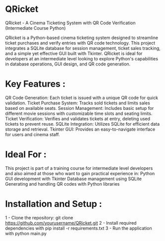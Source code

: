 # QRicket
QRicket - A Cinema Ticketing System with QR Code Verification (Intermediate Course Python)

QRicket is a Python-based cinema ticketing system designed to streamline ticket purchases and verify entries with QR code technology. This project integrates a SQLite database for session management, ticket sales tracking, and a simple yet effective GUI built with Tkinter. QRicket is ideal for developers at an intermediate level looking to explore Python's capabilities in database operations, GUI design, and QR code generation.

# Key Features : 
QR Code Generation: Each ticket is issued with a unique QR code for quick validation.
Ticket Purchase System: Tracks sold tickets and limits sales based on available seats.
Session Management: Includes basic setup for different movie sessions with customizable time slots and seating limits.
Ticket Verification: Verifies and validates tickets at entry, deleting used tickets to prevent reuse.
SQLite Integration: Utilizes SQLite for efficient data storage and retrieval.
Tkinter GUI: Provides an easy-to-navigate interface for users and cinema staff.

# Ideal For : 
This project is part of a training course for intermediate level developers and also aimed at those who want to gain practical experience in:
Python GUI development with Tkinter
Database management using SQLite
Generating and handling QR codes with Python libraries

# Installation and Setup : 
1 - Clone the repository: git clone https://github.com/yourusername/QRicket.git
2 - Install required dependencies with pip install -r requirements.txt
3 - Run the application with python main.py
